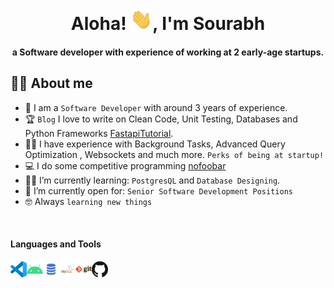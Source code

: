 <div align="center">
<h1 align="center">Aloha! <img width="35" src="https://github.com/1999AZZAR/1999AZZAR/blob/main/resources/img/waving.gif">, I'm Sourabh</h1>
<h4 align="center">a Software developer with experience of working at 2 early-age startups.</h4>
</div>



## :sassy_man:  About me
- :school: I am a `Software Developer` with around 3 years of experience.
- :trophy: `Blog` I love to write on Clean Code, Unit Testing, Databases and Python Frameworks [FastapiTutorial](https://www.fastapitutorial.com/blogs/).
- :technologist: I have experience with Background Tasks, Advanced Query Optimization , Websockets and much more. `Perks of being at startup!`
- :computer: I do some competitive programming [nofoobar](https://leetcode.com/nofoobar/)
- :student: I’m currently learning: `PostgresQL` and `Database Designing`.
- :thinking: I’m currently open for: `Senior Software Development Positions`
- :nerd_face: Always `learning new things`

<br>


#### Languages and Tools

<img align="left" alt="Visual Studio Code" width="26px" src="https://raw.githubusercontent.com/github/explore/80688e429a7d4ef2fca1e82350fe8e3517d3494d/topics/visual-studio-code/visual-studio-code.png" />
<img align="left" alt="android" width="26px" src="https://raw.githubusercontent.com/github/explore/80688e429a7d4ef2fca1e82350fe8e3517d3494d/topics/android/android.png" />
<img align="left" alt="SQL" width="26px" src="https://raw.githubusercontent.com/github/explore/80688e429a7d4ef2fca1e82350fe8e3517d3494d/topics/sql/sql.png" />
<img align="left" alt="mysql" width="26px" src="https://raw.githubusercontent.com/github/explore/80688e429a7d4ef2fca1e82350fe8e3517d3494d/topics/mysql/mysql.png" />
<img align="left" alt="Git" width="26px" src="https://raw.githubusercontent.com/github/explore/80688e429a7d4ef2fca1e82350fe8e3517d3494d/topics/git/git.png" />
<img align="left" alt="github" width="26px" src="https://raw.githubusercontent.com/github/explore/78df643247d429f6cc873026c0622819ad797942/topics/github/github.png" />

<!---
sourabhsinha396/sourabhsinha396 is a ✨ special ✨ repository because its `README.md` (this file) appears on your GitHub profile.
You can click the Preview link to take a look at your changes.
--->
